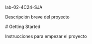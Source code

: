 lab-02-4C24-SJA


Descripción breve del proyecto



\# Getting Started



Instrucciones para empezar el proyecto





